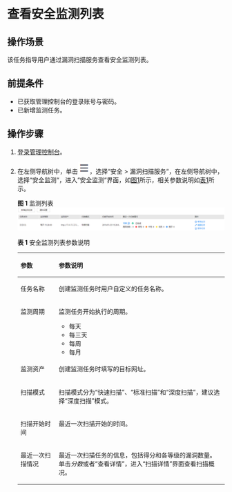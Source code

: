 # 查看安全监测列表<a name="vss_01_0080"></a>

## 操作场景<a name="section5206192819515"></a>

该任务指导用户通过漏洞扫描服务查看安全监测列表。

## 前提条件<a name="section98086323216"></a>

-   已获取管理控制台的登录账号与密码。
-   已新增监测任务。

## 操作步骤<a name="section36091754381"></a>

1.  [登录管理控制台](https://console.huaweicloud.com/)。

1.  在左侧导航树中，单击![](figures/icon-list.png)，选择“安全  \>  漏洞扫描服务“，在左侧导航树中，选择“安全监测“，进入“安全监测“界面，如[图1](#fig098582611401)所示，相关参数说明如[表1](#table50927144015)所示。

    **图 1**  监测列表<a name="fig098582611401"></a>  
    ![](figures/监测列表.png "监测列表")

    **表 1**  安全监测列表参数说明

    <a name="table50927144015"></a>
    <table><thead align="left"><tr id="row13985326164018"><th class="cellrowborder" valign="top" width="18.44%" id="mcps1.2.3.1.1"><p id="p8985126164011"><a name="p8985126164011"></a><a name="p8985126164011"></a>参数</p>
    </th>
    <th class="cellrowborder" valign="top" width="81.56%" id="mcps1.2.3.1.2"><p id="p1098512269406"><a name="p1098512269406"></a><a name="p1098512269406"></a>参数说明</p>
    </th>
    </tr>
    </thead>
    <tbody><tr id="row198522674013"><td class="cellrowborder" valign="top" width="18.44%" headers="mcps1.2.3.1.1 "><p id="p169851926194016"><a name="p169851926194016"></a><a name="p169851926194016"></a>任务名称</p>
    </td>
    <td class="cellrowborder" valign="top" width="81.56%" headers="mcps1.2.3.1.2 "><p id="p2734828174611"><a name="p2734828174611"></a><a name="p2734828174611"></a>创建监测任务时用户自定义的任务名称。</p>
    </td>
    </tr>
    <tr id="row1365682924411"><td class="cellrowborder" valign="top" width="18.44%" headers="mcps1.2.3.1.1 "><p id="p1985142613407"><a name="p1985142613407"></a><a name="p1985142613407"></a>监测周期</p>
    </td>
    <td class="cellrowborder" valign="top" width="81.56%" headers="mcps1.2.3.1.2 "><p id="p1365662934413"><a name="p1365662934413"></a><a name="p1365662934413"></a>监测任务开始执行的周期。</p>
    <a name="ul1421563810517"></a><a name="ul1421563810517"></a><ul id="ul1421563810517"><li>每天</li><li>每三天</li><li>每周</li><li>每月</li></ul>
    </td>
    </tr>
    <tr id="row1051518393446"><td class="cellrowborder" valign="top" width="18.44%" headers="mcps1.2.3.1.1 "><p id="p1451593994419"><a name="p1451593994419"></a><a name="p1451593994419"></a>监测资产</p>
    </td>
    <td class="cellrowborder" valign="top" width="81.56%" headers="mcps1.2.3.1.2 "><p id="p17515153914413"><a name="p17515153914413"></a><a name="p17515153914413"></a>创建监测任务时填写的目标网址。</p>
    </td>
    </tr>
    <tr id="row978191010456"><td class="cellrowborder" valign="top" width="18.44%" headers="mcps1.2.3.1.1 "><p id="p157851020452"><a name="p157851020452"></a><a name="p157851020452"></a>扫描模式</p>
    </td>
    <td class="cellrowborder" valign="top" width="81.56%" headers="mcps1.2.3.1.2 "><p id="p16781610104513"><a name="p16781610104513"></a><a name="p16781610104513"></a>扫描模式分为<span class="parmvalue" id="parmvalue2927182420156"><a name="parmvalue2927182420156"></a><a name="parmvalue2927182420156"></a>“快速扫描”</span>、<span class="parmvalue" id="parmvalue1927172431511"><a name="parmvalue1927172431511"></a><a name="parmvalue1927172431511"></a>“标准扫描”</span>和<span class="parmvalue" id="parmvalue9927152411511"><a name="parmvalue9927152411511"></a><a name="parmvalue9927152411511"></a>“深度扫描”</span>，建议选择<span class="parmvalue" id="parmvalue9927824171510"><a name="parmvalue9927824171510"></a><a name="parmvalue9927824171510"></a>“深度扫描”</span>模式。</p>
    </td>
    </tr>
    <tr id="row5232111219323"><td class="cellrowborder" valign="top" width="18.44%" headers="mcps1.2.3.1.1 "><p id="p16232161214327"><a name="p16232161214327"></a><a name="p16232161214327"></a>扫描开始时间</p>
    </td>
    <td class="cellrowborder" valign="top" width="81.56%" headers="mcps1.2.3.1.2 "><p id="p102321129322"><a name="p102321129322"></a><a name="p102321129322"></a>最近一次扫描开始的时间。</p>
    </td>
    </tr>
    <tr id="row18985172612400"><td class="cellrowborder" valign="top" width="18.44%" headers="mcps1.2.3.1.1 "><p id="p468716644414"><a name="p468716644414"></a><a name="p468716644414"></a>最近一次扫描情况</p>
    </td>
    <td class="cellrowborder" valign="top" width="81.56%" headers="mcps1.2.3.1.2 "><p id="p1098592614016"><a name="p1098592614016"></a><a name="p1098592614016"></a>最近一次扫描任务的信息，包括得分和各等级的漏洞数量。单击<i><span class="varname" id="varname1797341167"><a name="varname1797341167"></a><a name="varname1797341167"></a>分数</span></i>或者<span class="uicontrol" id="uicontrol381918473313"><a name="uicontrol381918473313"></a><a name="uicontrol381918473313"></a>“查看详情”</span>，进入<span class="wintitle" id="wintitle6985202674017"><a name="wintitle6985202674017"></a><a name="wintitle6985202674017"></a>“扫描详情”</span>界面查看扫描概况。</p>
    </td>
    </tr>
    </tbody>
    </table>


